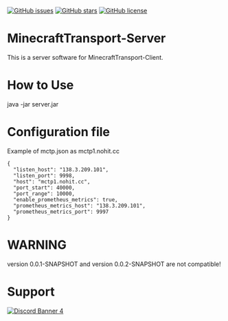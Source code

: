 [![GitHub issues](https://img.shields.io/github/issues/RezxisNetwork/MinecraftTransport-Server?style=for-the-badge)](https://github.com/RezxisNetwork/MinecraftTransport-Server/issues)
[![GitHub stars](https://img.shields.io/github/stars/RezxisNetwork/MinecraftTransport-Server?style=for-the-badge)](https://github.com/RezxisNetwork/MinecraftTransport-Server/stargazers)
[![GitHub license](https://img.shields.io/github/license/RezxisNetwork/MinecraftTransport-Server?style=for-the-badge)](https://github.com/RezxisNetwork/MinecraftTransport-Server)
# MinecraftTransport-Server
This is a server software for MinecraftTransport-Client.

# How to Use
java -jar server.jar

# Configuration file
Example of mctp.json as mctp1.nohit.cc
```
{
  "listen_host": "138.3.209.101",
  "listen_port": 9998,
  "host": "mctp1.nohit.cc",
  "port_start": 40000,
  "port_range": 10000,
  "enable_prometheus_metrics": true,
  "prometheus_metrics_host": "138.3.209.101",
  "prometheus_metrics_port": 9997
}
```

# WARNING
version 0.0.1-SNAPSHOT and version 0.0.2-SNAPSHOT are not compatible!

# Support
[![Discord Banner 4](https://discordapp.com/api/guilds/691818868943093812/widget.png?style=banner4)](https://discord.nohit.cc)

  
